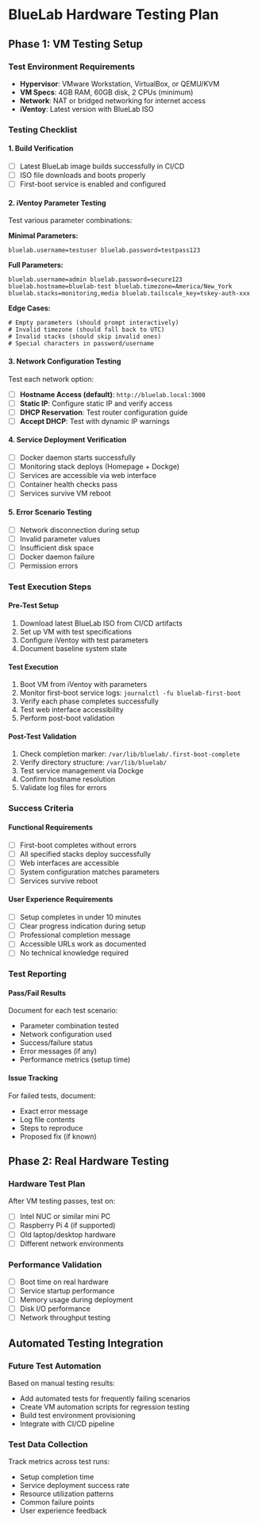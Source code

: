 # BlueLab Hardware Testing Plan

## Phase 1: VM Testing Setup

### Test Environment Requirements
- **Hypervisor**: VMware Workstation, VirtualBox, or QEMU/KVM
- **VM Specs**: 4GB RAM, 60GB disk, 2 CPUs (minimum)
- **Network**: NAT or bridged networking for internet access
- **iVentoy**: Latest version with BlueLab ISO

### Testing Checklist

#### 1. Build Verification
- [ ] Latest BlueLab image builds successfully in CI/CD
- [ ] ISO file downloads and boots properly
- [ ] First-boot service is enabled and configured

#### 2. iVentoy Parameter Testing
Test various parameter combinations:

**Minimal Parameters:**
```
bluelab.username=testuser bluelab.password=testpass123
```

**Full Parameters:**
```
bluelab.username=admin bluelab.password=secure123 bluelab.hostname=bluelab-test bluelab.timezone=America/New_York bluelab.stacks=monitoring,media bluelab.tailscale_key=tskey-auth-xxx
```

**Edge Cases:**
```
# Empty parameters (should prompt interactively)
# Invalid timezone (should fall back to UTC)
# Invalid stacks (should skip invalid ones)
# Special characters in password/username
```

#### 3. Network Configuration Testing
Test each network option:
- [ ] **Hostname Access (default)**: `http://bluelab.local:3000`
- [ ] **Static IP**: Configure static IP and verify access
- [ ] **DHCP Reservation**: Test router configuration guide
- [ ] **Accept DHCP**: Test with dynamic IP warnings

#### 4. Service Deployment Verification
- [ ] Docker daemon starts successfully
- [ ] Monitoring stack deploys (Homepage + Dockge)
- [ ] Services are accessible via web interface
- [ ] Container health checks pass
- [ ] Services survive VM reboot

#### 5. Error Scenario Testing
- [ ] Network disconnection during setup
- [ ] Invalid parameter values
- [ ] Insufficient disk space
- [ ] Docker daemon failure
- [ ] Permission errors

### Test Execution Steps

#### Pre-Test Setup
1. Download latest BlueLab ISO from CI/CD artifacts
2. Set up VM with test specifications
3. Configure iVentoy with test parameters
4. Document baseline system state

#### Test Execution
1. Boot VM from iVentoy with parameters
2. Monitor first-boot service logs: `journalctl -fu bluelab-first-boot`
3. Verify each phase completes successfully
4. Test web interface accessibility
5. Perform post-boot validation

#### Post-Test Validation
1. Check completion marker: `/var/lib/bluelab/.first-boot-complete`
2. Verify directory structure: `/var/lib/bluelab/`
3. Test service management via Dockge
4. Confirm hostname resolution
5. Validate log files for errors

### Success Criteria

#### Functional Requirements
- [ ] First-boot completes without errors
- [ ] All specified stacks deploy successfully
- [ ] Web interfaces are accessible
- [ ] System configuration matches parameters
- [ ] Services survive reboot

#### User Experience Requirements
- [ ] Setup completes in under 10 minutes
- [ ] Clear progress indication during setup
- [ ] Professional completion message
- [ ] Accessible URLs work as documented
- [ ] No technical knowledge required

### Test Reporting

#### Pass/Fail Results
Document for each test scenario:
- Parameter combination tested
- Network configuration used
- Success/failure status
- Error messages (if any)
- Performance metrics (setup time)

#### Issue Tracking
For failed tests, document:
- Exact error message
- Log file contents
- Steps to reproduce
- Proposed fix (if known)

## Phase 2: Real Hardware Testing

### Hardware Test Plan
After VM testing passes, test on:
- [ ] Intel NUC or similar mini PC
- [ ] Raspberry Pi 4 (if supported)
- [ ] Old laptop/desktop hardware
- [ ] Different network environments

### Performance Validation
- [ ] Boot time on real hardware
- [ ] Service startup performance
- [ ] Memory usage during deployment
- [ ] Disk I/O performance
- [ ] Network throughput testing

## Automated Testing Integration

### Future Test Automation
Based on manual testing results:
- Add automated tests for frequently failing scenarios
- Create VM automation scripts for regression testing
- Build test environment provisioning
- Integrate with CI/CD pipeline

### Test Data Collection
Track metrics across test runs:
- Setup completion time
- Service deployment success rate
- Resource utilization patterns
- Common failure points
- User experience feedback